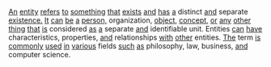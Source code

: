 [An](./an.md) [entity](./entity.md) [refers](./refers.md) [to](./to.md) [something](./something.md) [that](./that.md) [exists](./exists.md) [and](./and.md) [has](./has.md) [a](./a.md) distinct [and](./and.md) separate [existence.](./existence.md) [It](./it.md) [can](./can.md) [be](./be.md) [a](./a.md) [person,](./person.md) organization, [object,](./object.md) [concept,](./concept.md) [or](./or.md) [any](./any.md) [other](./other.md) [thing](./thing.md) [that](./that.md) [is](./is.md) considered [as](./as.md) [a](./a.md) separate [and](./and.md) identifiable unit. Entities [can](./can.md) [have](./have.md) characteristics, properties, [and](./and.md) relationships [with](./with.md) [other](./other.md) entities. [The](./the.md) term [is](./is.md) [commonly](./commonly.md) [used](./used.md) [in](./in.md) [various](./various.md) fields [such](./such.md) [as](./as.md) philosophy, law, business, [and](./and.md) computer science.